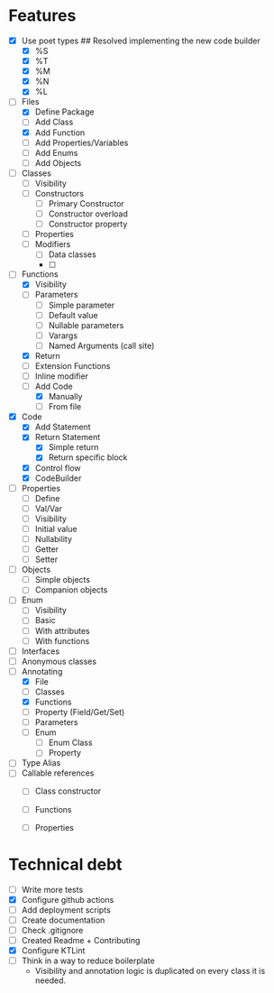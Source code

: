 # Features

- [X] Use poet types ## Resolved implementing the new code builder
    - [X] %S
    - [X] %T
    - [X] %M
    - [X] %N
    - [X] %L
- [ ] Files
    - [X] Define Package
    - [ ] Add Class
    - [X] Add Function
    - [ ] Add Properties/Variables
    - [ ] Add Enums
    - [ ] Add Objects
- [ ] Classes
    - [ ] Visibility
    - [ ] Constructors
        - [ ] Primary Constructor
        - [ ] Constructor overload
        - [ ] Constructor property
    - [ ] Properties
    - [ ] Modifiers
        - [ ] Data classes
        - [ ]
- [ ] Functions
    - [X] Visibility
    - [ ] Parameters
        - [ ] Simple parameter
        - [ ] Default value
        - [ ] Nullable parameters
        - [ ] Varargs
        - [ ] Named Arguments (call site)
    - [X] Return
    - [ ] Extension Functions
    - [ ] Inline modifier
    - [ ] Add Code
        - [X] Manually
        - [ ] From file
- [X] Code
    - [X] Add Statement
    - [X] Return Statement
        - [X] Simple return
        - [X] Return specific block
    - [X] Control flow
    - [X] CodeBuilder
- [ ] Properties
    - [ ] Define
    - [ ] Val/Var
    - [ ] Visibility
    - [ ] Initial value
    - [ ] Nullability
    - [ ] Getter
    - [ ] Setter
- [ ] Objects
    - [ ] Simple objects
    - [ ] Companion objects
- [ ] Enum
    - [ ] Visibility
    - [ ] Basic
    - [ ] With attributes
    - [ ] With functions
- [ ] Interfaces
- [ ] Anonymous classes
- [ ] Annotating
    - [X] File
    - [ ] Classes
    - [X] Functions
    - [ ] Property (Field/Get/Set)
    - [ ] Parameters
    - [ ] Enum
        - [ ] Enum Class
        - [ ] Property
- [ ] Type Alias
- [ ] Callable references
    - [ ] Class constructor
    - [ ] Functions
    - [ ] Properties
    
    
# Technical debt    
- [ ] Write more tests
- [X] Configure github actions
- [ ] Add deployment scripts
- [ ] Create documentation
- [ ] Check .gitignore
- [ ] Created Readme + Contributing
- [X] Configure KTLint
- [ ] Think in a way to reduce boilerplate
    - Visibility and annotation logic is duplicated on every class it is needed.